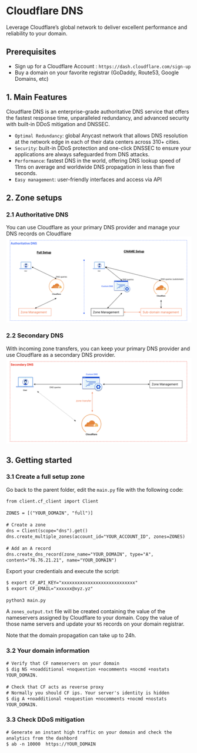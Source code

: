 
# Cloudflare DNS

Leverage Cloudflare’s global network to deliver excellent performance and reliability to your domain. 


## Prerequisites

*  Sign up for a Cloudflare Account : `https://dash.cloudflare.com/sign-up`
*  Buy a domain on your favorite registrar (GoDaddy, Route53, Google Domains, etc)


## 1. Main Features
Cloudflare DNS is an enterprise-grade authoritative DNS service that offers the fastest response time, unparalleled redundancy, and advanced security with built-in DDoS mitigation and DNSSEC.
* `Optimal Redundancy`: global Anycast network that allows DNS resolution at the network edge in each of their data centers across 310+ cities.
* `Security`:  built-in DDoS protection and one-click DNSSEC to ensure your applications are always safeguarded from DNS attacks.
* `Performance`: fastest DNS in the world, offering DNS lookup speed of 11ms on average and worldwide DNS propagation in less than five seconds.
* `Easy management`: user-friendly interfaces and access via API

## 2. Zone setups
### 2.1 Authoritative DNS
You can use Cloudflare as your primary DNS provider and manage your DNS records on Cloudflare
![Primary DNS](../../assets/auth_dns.png)

### 2.2 Secondary DNS
With incoming zone transfers, you can keep your primary DNS provider and use Cloudflare as a secondary DNS provider.
![Secondary DNS](../../assets/secondary_dns.png)

## 3. Getting started

### 3.1 Create a full setup zone
Go back to the parent folder, edit the `main.py` file with the following code:
```
from client.cf_client import Client

ZONES = [("YOUR_DOMAIN", "full")]

# Create a zone 
dns = Client(scope="dns").get()
dns.create_multiple_zones(account_id="YOUR_ACCOUNT_ID", zones=ZONES)

# Add an A record
dns.create_dns_record(zone_name="YOUR_DOMAIN", type="A", content="76.76.21.21", name="YOUR_DOMAIN") 
```

Export your credentials and execute the script:
```
$ export CF_API_KEY="xxxxxxxxxxxxxxxxxxxxxxxxxxxx"
$ export CF_EMAIL="xxxxxx@xyz.yz"

python3 main.py
```

A `zones_output.txt` file will be created containing the value of the nameservers assigned by Cloudflare to your domain. 
Copy the value of those name servers and update your `NS` records on your domain registrar.

Note that the domain propagation can take up to 24h.

### 3.2 Your domain information
```
# Verify that CF nameservers on your domain
$ dig NS +noadditional +noquestion +nocomments +nocmd +nostats YOUR_DOMAIN.

# Check that CF acts as reverse proxy 
# Normally you should CF ips. Your server's identity is hidden
$ dig A +noadditional +noquestion +nocomments +nocmd +nostats YOUR_DOMAIN.
```

### 3.3 Check DDoS mitigation
```
# Generate an instant high traffic on your domain and check the analytics from the dashbord
$ ab -n 10000  https://YOUR_DOMAIN
```